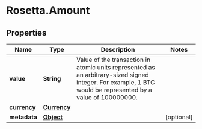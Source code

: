 # Rosetta.Amount

## Properties

Name | Type | Description | Notes
------------ | ------------- | ------------- | -------------
**value** | **String** | Value of the transaction in atomic units represented as an arbitrary-sized signed integer.  For example, 1 BTC would be represented by a value of 100000000. | 
**currency** | [**Currency**](Currency.md) |  | 
**metadata** | [**Object**](.md) |  | [optional] 


